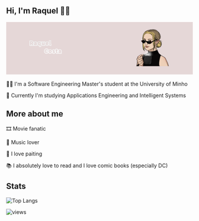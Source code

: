 ## Hi, I'm Raquel 👋✨

![alt text](https://github.com/chelesgaroth/chelesgaroth/blob/main/Drawing%20(1).png)

👩‍💻 I'm a Software Engineering Master's student at the University of Minho

📖 Currently I'm studying Applications Engineering and Intelligent Systems


## More about me 

🎞️ Movie fanatic 

🎵 Music lover

🎨 I love paiting

📚 I absolutely love to read and I love comic books (especially DC) 

## Stats 

![Top Langs](https://github-readme-stats.vercel.app/api/top-langs/?username=mdfarhaan&layout=compact)

![views](https://komarev.com/ghpvc/?username=your-github-username&color=blueviolet)
  
  
<!--
**chelesgaroth/chelesgaroth** is a ✨ _special_ ✨ repository because its `README.md` (this file) appears on your GitHub profile.

Here are some ideas to get you started:

- 🔭 I’m currently working on ...
- 🌱 I’m currently learning ...
- 👯 I’m looking to collaborate on ...
- 🤔 I’m looking for help with ...
- 💬 Ask me about ...
- 📫 How to reach me: ...
- 😄 Pronouns: ...
- ⚡ Fun fact: ...
-->
